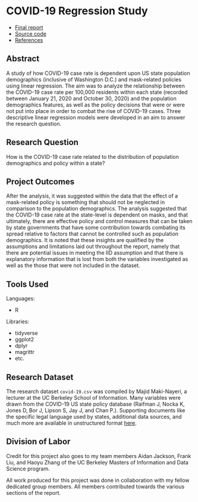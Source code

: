 # COVID-19 Regression Study

- [Final report](Jackson_Liu_Temlock_Zhang_Lab2_Final_Report.pdf)
- [Source code](src/Jackson_Liu_Temlock_Zhang_Lab2_Final_Report.Rmd)
- [References](src/references.bib)

## Abstract
A study of how COVID-19 case rate is dependent upon US state population demographics (inclusive of Washington D.C.) and mask-related policies using linear regression. The aim was to analyze the relationship between the COVID-19 case rate per 100,000 residents within each state (recorded between January 21, 2020 and October 30, 2020) and the population demographics features, as well as the policy decisions that were or were not put into place in order to combat the rise of COVID-19 cases. Three descriptive linear regression models were developed in an aim to answer the research question.

## Research Question
How is the COVID-19 case rate related to the distribution of population demographics and policy within a state?

## Project Outcomes

After the analysis, it was suggested within the data that the effect of a mask-related policy is something that should not be neglected in comparison to the population demographics. The analysis suggested that the COVID-19 case rate at the state-level is dependent on masks, and that ultimately, there are effective policy and control measures that can be taken by state governments that have some contribution towards combating its spread relative to factors that cannot be controlled such as population demographics. It is noted that these insights are qualified by the assumptions and limitations laid out throughout the report, namely that there are potential issues in meeting the IID assumption and that there is explanatory information that is lost from both the variables investigated as well as the those that were not included in the dataset.

## Tools Used

Languages:
- R

Libraries:
- tidyverse
- ggplot2
- dplyr
- magrittr
- etc.

## Research Dataset

The research dataset `covid-19.csv` was compiled by Majid Maki-Nayeri, a lecturer at the UC Berkeley School of Information. Many variables were drawn from the COVID-19 US state policy database (Raifman J, Nocka K, Jones D, Bor J, Lipson S, Jay J, and Chan P.). Supporting documents like the specific legal language used by states, additional data sources, and much more are available in unstructured format [here](https://tinyurl.com/statepolicysources).

## Division of Labor

Credit for this project also goes to my team members Aidan Jackson, Frank Liu, and Haoyu Zhang of the UC Berkeley Masters of Information and Data Science program.

All work produced for this project was done in collaboration with my fellow dedicated group members. All members contributed towards the various sections of the report.
